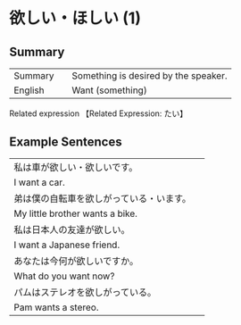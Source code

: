 # 欲しい・ほしい (1)

## Summary

<table><tr>   <td>Summary<td>   <td>Something is desired by the speaker.</td><tr><tr>   <td>English<td>   <td>Want (something)</td><tr></table><tr>   <td>Related expression<td>   <td>【Related Expression: たい】</td><tr></table></table>

## Example Sentences

<table><tr><td>私は車が欲しい・欲しいです。<td><tr><tr><td>I want a car.<td><tr><tr><td>弟は僕の自転車を欲しがっている・います。<td><tr><tr><td>My little brother wants a bike.<td><tr><tr><td>私は日本人の友達が欲しい。<td><tr><tr><td>I want a Japanese friend.<td><tr><tr><td>あなたは今何が欲しいですか。<td><tr><tr><td>What do you want now?<td><tr><tr><td>パムはステレオを欲しがっている。<td><tr><tr><td>Pam wants a stereo.<td><tr></table>

